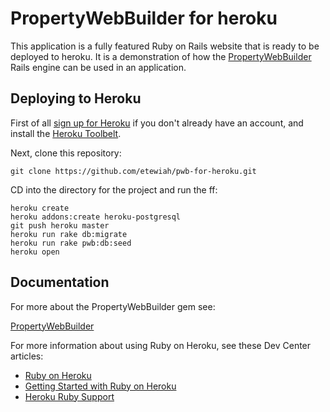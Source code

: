 # PropertyWebBuilder for heroku

This application is a fully featured Ruby on Rails website that is ready to be deployed to heroku.
It is a demonstration of how the [PropertyWebBuilder](https://github.com/etewiah/property-web-builder) Rails engine can be used in an application.


## Deploying to Heroku

First of all [sign up for Heroku](https://signup.heroku.com/identity) if you don't already have an account, and install the [Heroku Toolbelt](https://toolbelt.heroku.com/).

Next, clone this repository:

```
git clone https://github.com/etewiah/pwb-for-heroku.git
```

CD into the directory for the project and run the ff:


```
heroku create
heroku addons:create heroku-postgresql
git push heroku master
heroku run rake db:migrate
heroku run rake pwb:db:seed
heroku open
```



## Documentation

For more about the PropertyWebBuilder gem see:

[PropertyWebBuilder](https://etewiah.github.io/property-web-builder/)

For more information about using Ruby on Heroku, see these Dev Center articles:

- [Ruby on Heroku](https://devcenter.heroku.com/categories/ruby)
- [Getting Started with Ruby on Heroku](https://devcenter.heroku.com/articles/getting-started-with-ruby)
- [Heroku Ruby Support](https://devcenter.heroku.com/articles/ruby-support)

